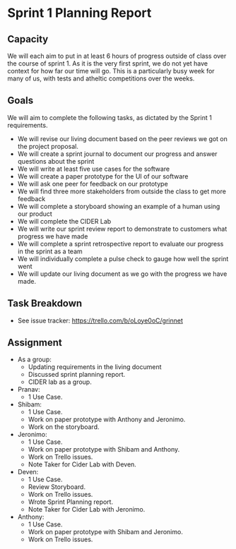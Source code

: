 # Sprint 1 Planning Report

## Capacity
We will each aim to put in at least 6 hours of progress outside of class over the course of sprint 1. As it is the very first sprint, we do not yet have context for how far our time will go. This is a particularly busy week for many of us, with tests and atheltic competitions over the weeks.

## Goals
We will aim to complete the following tasks, as dictated by the Sprint 1 requirements.
- We will revise our living document based on the peer reviews we got on the project proposal.
- We will create a sprint journal to document our progress and answer questions about the sprint
- We will write at least five use cases for the software
- We will create a paper prototype for the UI of our software
- We will ask one peer for feedback on our prototype
- We will find three more stakeholders from outside the class to get more feedback
- We will complete a storyboard showing an example of a human using our product
- We will complete the CIDER Lab
- We will write our sprint review report to demonstrate to customers what progress we have made
- We will complete a sprint retrospective report to evaluate our progress in the sprint as a team
- We will individually complete a pulse check to gauge how well the sprint went
- We will update our living document as we go with the progress we have made.

## Task Breakdown
- See issue tracker: https://trello.com/b/oLoye0oC/grinnet

## Assignment
- As a group: 
    - Updating requirements in the living document
    - Discussed sprint planning report.
    - CIDER lab as a group.
- Pranav: 
    - 1 Use Case.
- Shibam: 
    - 1 Use Case. 
    - Work on paper prototype with Anthony and Jeronimo.
    - Work on the storyboard.
- Jeronimo: 
    - 1 Use Case. 
    - Work on paper prototype with Shibam and Anthony. 
    - Work on Trello issues.
    - Note Taker for Cider Lab with Deven.
- Deven:
    - 1 Use Case.
    - Review Storyboard.
    - Work on Trello issues.
    - Wrote Sprint Planning report. 
    - Note Taker for Cider Lab with Jeronimo.
- Anthony: 
    - 1 Use Case. 
    - Work on paper prototype with Shibam and Jeronimo.
    - Work on Trello issues.
